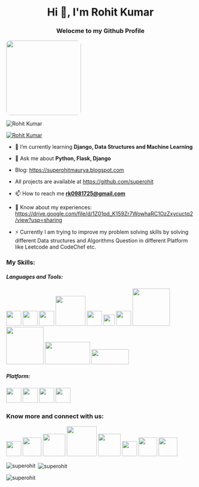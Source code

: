 
<h1 align="center">Hi 👋, I'm Rohit Kumar</h1>
<h3 align="center">Welocme to my Github Profile</h3>
<img width=200px; height=200px; style="border-radius:10px; align:center;" src="https://www.sarvika.com/wp-content/uploads/2021/03/Backend-Developer-Python-GIF-Dribble.gif">


<p align="left"> <img src="https://komarev.com/ghpvc/?username=superohit&label=Profile%20views&color=0e75b6&style=flat" alt="Rohit Kumar" /> </p>

<p align="left"> <a href="https://github.com/ryo-ma/github-profile-trophy"><img src="https://github-profile-trophy.vercel.app/?username=superohit" alt="Rohit Kumar" /></a> </p>
<!-- <p align="left"> <a href="https://github.com/ryo-ma/github-profile-trophy"><img src="https://github-profile-trophy.vercel.app/?username=superohit" alt="Rohit Kumar" /></a> </p> -->

- 🌱 I’m currently learning **Django, Data Structures and Machine Learning**
- 💬 Ask me about **Python, Flask, Django**
- Blog: https://superohitmaurya.blogspot.com
- All projects are available at https://github.com/superohit

- 📫 How to reach me **rk0981725@gmail.com**

- 📄 Know about my experiences: https://drive.google.com/file/d/1Z01pd_K159Zr7WowhaRC1OzZxycuctq2/view?usp=sharing
- ⚡ Currently I am trying to improve my problem solving skills by solving different Data structures and Algorithms Question in different Platform like Leetcode and CodeChef etc.

### My Skills:
 ##### Languages and Tools:
 <img src="https://tse4.mm.bing.net/th/id/OIP.H68Hker9jZ_b4kyr_sMDygHaHa?pid=ImgDet&rs=1" width=40px>   <img src="https://seeklogo.com/images/P/python-logo-A32636CAA3-seeklogo.com.png" width=40px>   <img src="https://e7.pngegg.com/pngimages/465/779/png-clipart-blue-and-white-c-logo-the-c-programming-language-computer-programming-computer-icons-programmer-blue-angle.png" width=40px>   <img src="https://logos-download.com/wp-content/uploads/2016/05/MySQL_logo_logotype.png" width=80px>   <img src="https://p7.hiclipart.com/preview/1005/511/631/web-development-html-logo-world-wide-web-consortium-create-html-signature.jpg" width=40px>   <img src="https://cdn.freebiesupply.com/logos/large/2x/css-3-logo-png-transparent.png" width=30px>   <img src="https://th.bing.com/th/id/R.3462037553fabf0f6e7bf0fe9ab11515?rik=0Ubh3aP6JzCPcw&riu=http%3a%2f%2fpngimg.com%2fuploads%2fgithub%2fgithub_PNG40.png&ehk=vDH1g6b2G5qphfQR7RsUJ7HmqSSwIMycien%2fvBj03ZU%3d&risl=&pid=ImgRaw&r=0" width=40px> 
 <img src="https://www.bing.com/th?id=OIP.l3h2m6ioYr67FT-7t2la0gHaC9&w=350&h=140&c=8&rs=1&qlt=90&o=6&dpr=1.3&pid=3.1&rm=2" width=100px>   <img src="https://www.bing.com/th?id=A43b286a3a0e5927af45a082e58bc4c4c&w=188&h=132&c=7&o=6&dpr=1.3&pid=SANGAM" width=100px> 
 <img src="https://cdn.freebiesupply.com/logos/large/2x/flask-logo-svg-vector.svg" width=120px height=60px>
  <img src="https://logos-download.com/wp-content/uploads/2019/06/Django_Logo.png" width=100px height=40px>
 ##### Platform:
 <img src="https://www.bing.com/th?id=OIP.d_xZ4gKZHFHiWabkFyfn3AHaGi&w=266&h=234&c=8&rs=1&qlt=90&o=6&dpr=1.3&pid=3.1&rm=2" width=40px>   <img src="https://1000logos.net/wp-content/uploads/2017/03/LINUX-LOGO.png" width=40px>   <img src="https://www.bing.com/th?id=OIP.8nAVT4tTnoeqVj4ScdzPiwHaHY&w=250&h=249&c=8&rs=1&qlt=90&o=6&dpr=1.3&pid=3.1&rm=2" width=40px>   <img src="https://cracksaw.com/wp-content/uploads/2020/08/pycharm_logo_300x300-1.png" width=40px>

 ### Know more and connect with us:
<a href="https://leetcode.com/superohit"><img src="https://leetcode.com/static/images/LeetCode_logo.png" width=40px></a>  <a href="https://www.codechef.com/users/superohit_420"><img src="https://www.bing.com/th?id=A38b009ebe4dda480e477cc8f172a0945&w=148&h=148&c=7&o=6&dpr=1.3&pid=SANGAM" width=50px></a>  <a href="https://www.linkedin.com/in/superohit"><img src="https://th.bing.com/th/id/R.14f8d0d8ea255a03471032d79087fdf0?rik=Jcph23UZL08iCA&riu=http%3a%2f%2f1000logos.net%2fwp-content%2fuploads%2f2017%2f03%2fColor-of-the-LinkedIn-Logo.jpg&ehk=hT5Ibkg%2fFPa%2f7TPm%2fs2TP8Fxdd7ySQQBuZmn88xh5j0%3d&risl=&pid=ImgRaw&r=0" width=60px></a>  <a href="https://www.hackerrank.com/superohit?hr_r=1"><img src="https://www.iconbolt.com/preview/facebook/font-awesome-brands/hackerrank.svg" width=80px></a>  <a href="https://www.interviewbit.com/profile/rk0981725_7273d5197319"> <img src="https://www.bing.com/th?id=OIP.GDopL-7rnMesm8bafmdkEwHaHa&w=96&h=100&c=8&rs=1&qlt=90&o=6&dpr=1.3&pid=3.1&rm=2" width=60px></a>  <a href="https://www.facebook.com/superohitmaurya/"><img src="https://buffer.com/library/content/images/library/wp-content/uploads/2016/03/FB-f-Logo__blue_144.png" width=40px></a>  <a href="https://www.instagram.com/superohitmaurya/"> <img src="https://tse1.mm.bing.net/th/id/OIP._a88_9QhDjq6zzBZON9vsAHaHW?w=166&h=189&c=7&r=0&o=5&dpr=1.3&pid=1.7" width=50px></a> <a href="https://twitter.com/superohitmaurya"><img src="https://www.bing.com/th?id=A25c877f9e9b2332d33bd1920bdb3a527&w=188&h=132&c=7&o=6&dpr=1.3&pid=SANGAM" width=50px></a>


<p><img align="left" src="https://github-readme-stats.vercel.app/api/top-langs?username=superohit&show_icons=true&locale=en&layout=compact" alt="superohit" /></p>


<p>&nbsp;<img align="center" src="https://github-readme-stats.vercel.app/api?username=superohit&show_icons=true&locale=en" alt="superohit" /></p>

<p><img align="center" src="https://github-readme-streak-stats.herokuapp.com/?user=superohit&" alt="superohit" /></p>










<!-- ## 👋 Hi, I’m Rohit Kumar
- 👀 I’m interested in Software Development or Python Development or Machine Learning and Data Science.
- 🌱 I’m currently learning Python Development and DSA...
- 📫 How to reach me rk0981725@gmail.com and rohitmaurya123@yahoo.com
- My resume: https://drive.google.com/file/d/1TJvog2yfB2RURjo83nw5Nt5MophIjXEv/view?usp=sharing
- Blog: https://superohitmaurya.blogspot.com
- All projects are available at https://github.com/superohit
 ### My Skills:
 ##### Languages and Tools:
 <img src="https://tse4.mm.bing.net/th/id/OIP.H68Hker9jZ_b4kyr_sMDygHaHa?pid=ImgDet&rs=1" width=40px>   <img src="https://seeklogo.com/images/P/python-logo-A32636CAA3-seeklogo.com.png" width=40px>   <img src="https://e7.pngegg.com/pngimages/465/779/png-clipart-blue-and-white-c-logo-the-c-programming-language-computer-programming-computer-icons-programmer-blue-angle.png" width=40px>   <img src="https://logos-download.com/wp-content/uploads/2016/05/MySQL_logo_logotype.png" width=80px>   <img src="https://p7.hiclipart.com/preview/1005/511/631/web-development-html-logo-world-wide-web-consortium-create-html-signature.jpg" width=40px>   <img src="https://cdn.freebiesupply.com/logos/large/2x/css-3-logo-png-transparent.png" width=30px>   <img src="https://th.bing.com/th/id/R.3462037553fabf0f6e7bf0fe9ab11515?rik=0Ubh3aP6JzCPcw&riu=http%3a%2f%2fpngimg.com%2fuploads%2fgithub%2fgithub_PNG40.png&ehk=vDH1g6b2G5qphfQR7RsUJ7HmqSSwIMycien%2fvBj03ZU%3d&risl=&pid=ImgRaw&r=0" width=40px>   <img src="https://www.bing.com/th?id=OIP.l3h2m6ioYr67FT-7t2la0gHaC9&w=350&h=140&c=8&rs=1&qlt=90&o=6&dpr=1.3&pid=3.1&rm=2" width=100px>   <img src="https://www.bing.com/th?id=A43b286a3a0e5927af45a082e58bc4c4c&w=188&h=132&c=7&o=6&dpr=1.3&pid=SANGAM" width=100px> 
 <img src="https://cdn.freebiesupply.com/logos/large/2x/flask-logo-svg-vector.svg" width=120px height=60px>
 ##### Platform:
 <img src="https://www.bing.com/th?id=OIP.d_xZ4gKZHFHiWabkFyfn3AHaGi&w=266&h=234&c=8&rs=1&qlt=90&o=6&dpr=1.3&pid=3.1&rm=2" width=40px>   <img src="https://1000logos.net/wp-content/uploads/2017/03/LINUX-LOGO.png" width=40px>   <img src="https://www.bing.com/th?id=OIP.8nAVT4tTnoeqVj4ScdzPiwHaHY&w=250&h=249&c=8&rs=1&qlt=90&o=6&dpr=1.3&pid=3.1&rm=2" width=40px>   <img src="https://cracksaw.com/wp-content/uploads/2020/08/pycharm_logo_300x300-1.png" width=40px>
### Know more and connect with us:
<a href="https://leetcode.com/superohit"><img src="https://leetcode.com/static/images/LeetCode_logo.png" width=40px></a>  <a href="https://www.codechef.com/users/superohit_420"><img src="https://www.bing.com/th?id=A38b009ebe4dda480e477cc8f172a0945&w=148&h=148&c=7&o=6&dpr=1.3&pid=SANGAM" width=50px></a>  <a href="https://www.linkedin.com/in/superohit"><img src="https://th.bing.com/th/id/R.14f8d0d8ea255a03471032d79087fdf0?rik=Jcph23UZL08iCA&riu=http%3a%2f%2f1000logos.net%2fwp-content%2fuploads%2f2017%2f03%2fColor-of-the-LinkedIn-Logo.jpg&ehk=hT5Ibkg%2fFPa%2f7TPm%2fs2TP8Fxdd7ySQQBuZmn88xh5j0%3d&risl=&pid=ImgRaw&r=0" width=60px></a>  <a href="https://www.hackerrank.com/superohit?hr_r=1"><img src="https://www.iconbolt.com/preview/facebook/font-awesome-brands/hackerrank.svg" width=80px></a>  <a href="https://www.interviewbit.com/profile/rk0981725_7273d5197319"> <img src="https://www.bing.com/th?id=OIP.GDopL-7rnMesm8bafmdkEwHaHa&w=96&h=100&c=8&rs=1&qlt=90&o=6&dpr=1.3&pid=3.1&rm=2" width=60px></a>  <a href="https://www.facebook.com/superohitmaurya/"><img src="https://buffer.com/library/content/images/library/wp-content/uploads/2016/03/FB-f-Logo__blue_144.png" width=40px></a>  <a href="https://www.instagram.com/superohitmaurya/"> <img src="https://tse1.mm.bing.net/th/id/OIP._a88_9QhDjq6zzBZON9vsAHaHW?w=166&h=189&c=7&r=0&o=5&dpr=1.3&pid=1.7" width=50px></a> <a href="https://twitter.com/superohitmaurya"><img src="https://www.bing.com/th?id=A25c877f9e9b2332d33bd1920bdb3a527&w=188&h=132&c=7&o=6&dpr=1.3&pid=SANGAM" width=50px></a>


<p><img align="left" src="https://github-readme-stats.vercel.app/api/top-langs?username=superohit&show_icons=true&locale=en&layout=compact" alt="superohit" /></p>


<p>&nbsp;<img align="center" src="https://github-readme-stats.vercel.app/api?username=superohit&show_icons=true&locale=en" alt="superohit" /></p>

<p><img align="center" src="https://github-readme-streak-stats.herokuapp.com/?user=superohit&" alt="superohit" /></p>

 -->
